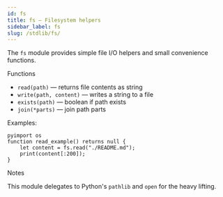 ```yaml
---
id: fs
title: fs — Filesystem helpers
sidebar_label: fs
slug: /stdlib/fs/
---
```


The `fs` module provides simple file I/O helpers and small convenience
functions.

Functions

- `read(path)` — returns file contents as string
- `write(path, content)` — writes a string to a file
- `exists(path)` — boolean if path exists
- `join(*parts)` — join path parts

Examples:

```clyp
pyimport os
function read_example() returns null {
    let content = fs.read("./README.md");
    print(content[:200]);
}
```

Notes

This module delegates to Python's `pathlib` and `open` for the heavy
lifting.
